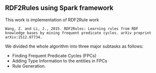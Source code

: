 

## RDF2Rules using Spark framework

This work is implementation of RDF2Rule work 

```Wang, Z. and Li, J., 2015. RDF2Rules: Learning rules from RDF knowledge bases by mining frequent predicate cycles. arXiv preprint arXiv:1512.07734.```

We divided the whole algorithm into three major subtasks as follows: 

* Finding Frequent Predicate Cycles (FPCs)
* Adding Type Information to the entities in FPCs
* Rule Generation.

